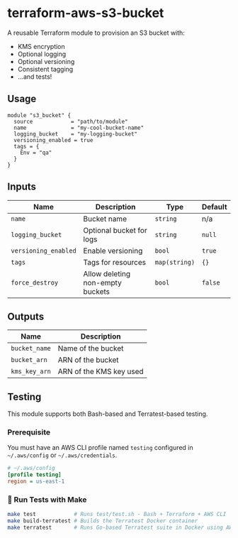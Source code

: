 # terraform-aws-s3-bucket

A reusable Terraform module to provision an S3 bucket with:

- KMS encryption
- Optional logging
- Optional versioning
- Consistent tagging
- ...and tests!

## Usage

```hcl
module "s3_bucket" {
  source            = "path/to/module"
  name              = "my-cool-bucket-name"
  logging_bucket    = "my-logging-bucket"
  versioning_enabled = true
  tags = {
    Env = "qa"
  }
}
```

## Inputs

| Name              | Description                        | Type         | Default |
|-------------------|------------------------------------|--------------|---------|
| `name`            | Bucket name                        | `string`     | n/a     |
| `logging_bucket`  | Optional bucket for logs           | `string`     | `null`  |
| `versioning_enabled` | Enable versioning               | `bool`       | `true`  |
| `tags`            | Tags for resources                 | `map(string)`| `{}`    |
| `force_destroy`   | Allow deleting non-empty buckets   | `bool`       | `false` |

## Outputs

| Name          | Description                    |
|---------------|--------------------------------|
| `bucket_name` | Name of the bucket             |
| `bucket_arn`  | ARN of the bucket              |
| `kms_key_arn` | ARN of the KMS key used        |


##  Testing

This module supports both Bash-based and Terratest-based testing.

### Prerequisite

You must have an AWS CLI profile named `testing` configured in `~/.aws/config` or `~/.aws/credentials`.

```ini
# ~/.aws/config
[profile testing]
region = us-east-1
```
### 🔧 Run Tests with Make

```bash
make test            # Runs test/test.sh - Bash + Terraform + AWS CLI
make build-terratest # Builds the Terratest Docker container
make terratest       # Runs Go-based Terratest suite in Docker using AWS_PROFILE=me

